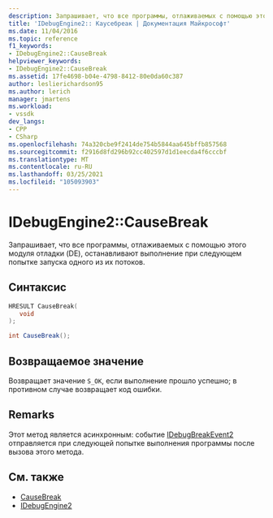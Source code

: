 ```yaml
---
description: Запрашивает, что все программы, отлаживаемых с помощью этого модуля отладки (DE), останавливают выполнение при следующем попытке запуска одного из их потоков.
title: 'IDebugEngine2:: Каусебреак | Документация Майкрософт'
ms.date: 11/04/2016
ms.topic: reference
f1_keywords:
- IDebugEngine2::CauseBreak
helpviewer_keywords:
- IDebugEngine2::CauseBreak
ms.assetid: 17fe4698-b04e-4798-8412-80e0da60c387
author: leslierichardson95
ms.author: lerich
manager: jmartens
ms.workload:
- vssdk
dev_langs:
- CPP
- CSharp
ms.openlocfilehash: 74a320cbe9f2414de754b5844aa645bffb857568
ms.sourcegitcommit: f2916d8fd296b92cc402597d1d1eecda4f6cccbf
ms.translationtype: MT
ms.contentlocale: ru-RU
ms.lasthandoff: 03/25/2021
ms.locfileid: "105093903"
---
```

# <a name="idebugengine2causebreak"></a>IDebugEngine2::CauseBreak
Запрашивает, что все программы, отлаживаемых с помощью этого модуля отладки (DE), останавливают выполнение при следующем попытке запуска одного из их потоков.

## <a name="syntax"></a>Синтаксис

```cpp
HRESULT CauseBreak( 
   void 
);
```

```csharp
int CauseBreak();
```

## <a name="return-value"></a>Возвращаемое значение
 Возвращает значение `S_OK`, если выполнение прошло успешно; в противном случае возвращает код ошибки.

## <a name="remarks"></a>Remarks
 Этот метод является асинхронным: событие [IDebugBreakEvent2](../../../extensibility/debugger/reference/idebugbreakevent2.md) отправляется при следующей попытке выполнения программы после вызова этого метода.

## <a name="see-also"></a>См. также
- [CauseBreak](../../../extensibility/debugger/reference/idebugprogram2-causebreak.md)
- [IDebugEngine2](../../../extensibility/debugger/reference/idebugengine2.md)
